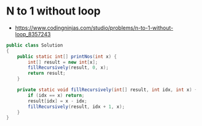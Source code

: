 # N to 1 without loop

- https://www.codingninjas.com/studio/problems/n-to-1-without-loop_8357243

```java
public class Solution
{
    public static int[] printNos(int x) {
        int[] result = new int[x];
        fillRecursively(result, 0, x);
        return result;
    }

    private static void fillRecursively(int[] result, int idx, int x) {
        if (idx == x) return;
        result[idx] = x - idx;
        fillRecursively(result, idx + 1, x);
    }
}
```
